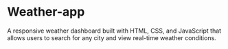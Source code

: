 # Weather-app
A responsive weather dashboard built with HTML, CSS, and JavaScript that allows users to search for any city and view real-time weather conditions.
